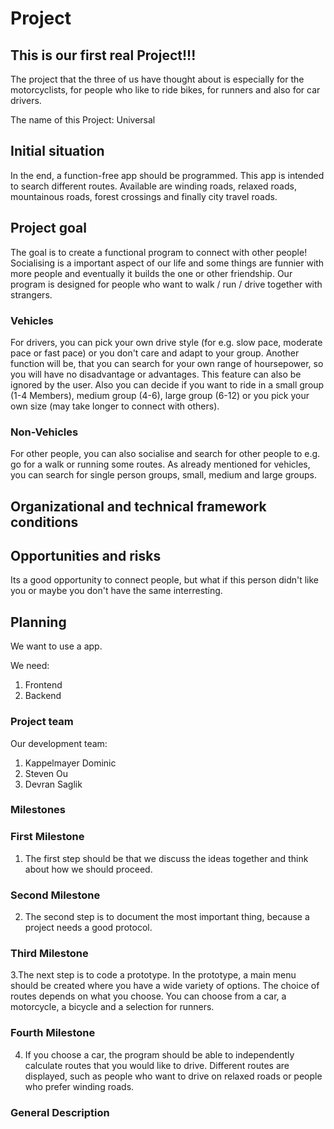 # Project
## This is our first real Project!!!
The project that the three of us have thought about is especially for the motorcyclists, 
for people who like to ride bikes, for runners and also for car drivers.

The name of this Project: Universal 

## Initial situation
In the end, a function-free app should be programmed. 
This app is intended to search different routes. 
Available are winding roads, relaxed roads, mountainous roads, forest crossings and finally city travel roads.

## Project goal
The goal is to create a functional program to connect with other people! Socialising is a important aspect of our life and some things are funnier with more people and eventually it builds the one or other friendship.
Our program is designed for people who want to walk / run / drive together with strangers.

### Vehicles
For drivers, you can pick your own drive style (for e.g. slow pace, moderate pace or fast pace) or you don't care and adapt to your group.
Another function will be, that you can search for your own range of hoursepower, so you will have no disadvantage or advantages. This feature can also be ignored by the user.
Also you can decide if you want to ride in a small group (1-4 Members), medium group (4-6), large group (6-12) or you pick your own size (may take longer to connect with others).

### Non-Vehicles
For other people, you can also socialise and search for other people to e.g. go for a walk or running some routes.
As already mentioned for vehicles, you can search for single person groups, small, medium and large groups.


## Organizational and technical framework conditions

## Opportunities and risks

Its a good opportunity to connect people, but what if this person didn't like you or maybe you don't have the same interresting.

## Planning
We want to use a app.

We need: 
1. Frontend
2. Backend

### Project team
Our development team:

1. Kappelmayer Dominic
2. Steven Ou
3. Devran Saglik

### Milestones 

### First Milestone
1. The first step should be that we discuss the ideas together and think about how we should proceed.

### Second Milestone
2. The second step is to document the most important thing, because a project needs a good protocol.

### Third Milestone
3.The next step is to code a prototype. In the prototype, a main menu should be created where you have a wide variety of options. 
The choice of routes depends on what you choose. You can choose from a car, a motorcycle, a bicycle and a selection for runners.

### Fourth Milestone
4. If you choose a car, the program should be able to independently calculate routes that you would like to drive. 
Different routes are displayed, such as people who want to drive on relaxed roads or people who prefer winding roads.



### General Description
